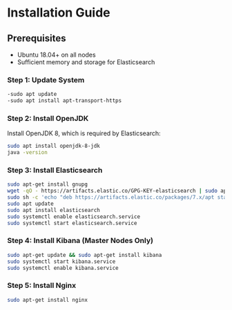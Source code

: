 # Installation Guide

## Prerequisites
- Ubuntu 18.04+ on all nodes
- Sufficient memory and storage for Elasticsearch

### Step 1: Update System
```bash
-sudo apt update
-sudo apt install apt-transport-https

```

### Step 2: Install OpenJDK
Install OpenJDK 8, which is required by Elasticsearch:


```bash
sudo apt install openjdk-8-jdk
java -version
```

### Step 3: Install Elasticsearch

```bash
sudo apt-get install gnupg
wget -qO - https://artifacts.elastic.co/GPG-KEY-elasticsearch | sudo apt-key add -
sudo sh -c 'echo "deb https://artifacts.elastic.co/packages/7.x/apt stable main" > /etc/apt/sources.list.d/elastic-7.x.list'
sudo apt update
sudo apt install elasticsearch
sudo systemctl enable elasticsearch.service
sudo systemctl start elasticsearch.service
```
### Step 4: Install Kibana (Master Nodes Only)

```bash
sudo apt-get update && sudo apt-get install kibana
sudo systemctl start kibana.service
sudo systemctl enable kibana.service
```

### Step 5: Install Nginx
```bash
sudo apt-get install nginx
```

